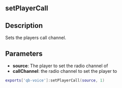 ## setPlayerCall

## Description

Sets the players call channel.

## Parameters

* **source**: The player to set the radio channel of
* **callChannel**: the radio channel to set the player to 

```lua
exports['qb-voice']:setPlayerCall(source, 1)
```